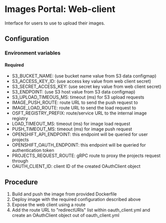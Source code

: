 # Images Portal: Web-client

Interface for users to use to upload their images.

## Configuration

### Environment variables

#### Required

* S3_BUCKET_NAME: (use bucket name value from S3 data configmap)
* S3_ACCESS_KEY_ID: (use access key value from web client secret)
* S3_SECRET_ACCESS_KEY: (use secret key value from web client secret)
* S3_ENDPOINT: (use S3 host value from S3 data configmap)
* S3_UPLOAD_TIMEOUS_MS: timeout (ms) for S3 upload requests
* IMAGE_PUSH_ROUTE: route URL to send the push request to
* IMAGE_LOAD_ROUTE: route URL to send the load request to
* OSFT_REGISTRY_PREFIX: route/service URL to the internal image registry
* LOAD_TIMEOUT_MS: timeout (ms) for image load request
* PUSH_TIMEOUT_MS: timeout (ms) for image push request
* OPENSHIFT_API_ENDPOINT: this endpoint will be queried for user projects
* OPENSHIFT_OAUTH_ENDPOINT: this endpoint will be queried for authentication token
* PROJECTS_REQUEST_ROUTE: gRPC route to proxy the projects request through
* OAUTH_CLIENT_ID: client ID of the created OAuthClient object

## Procedure

1. Build and push the image from provided Dockerfile
2. Deploy image with the required configuration described above
3. Expose the web client using a route
4. Add the route URL to "redirectURIs" list within oauth_client.yml and create an OAuthClient object out of oauth_client.yml
